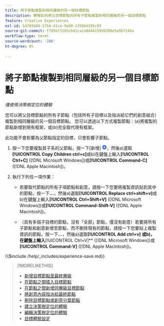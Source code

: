 ```yaml
---
title: 將子節點複製到相同層級的另一個目標節點
description: 瞭解如何將父目標節點的所有子節點複製到相同層級的另一個目標節點
feature: Creative Experiences
exl-id: b3705689-57b6-41ce-9e00-2358bd195c93
source-git-commit: f7d5bf3193cb41ca2a0d4415998209e5a9b724ba
workflow-type: tm+mt
source-wordcount: '286'
ht-degree: 0%

---
```


# 將子節點複製到相同層級的另一個目標節點

*僅使用決策樹定位的體驗*

您可以將父目標節點的所有子節點（包括所有子目標以及指派給它們的創意組合）複製到相同層級的另一個目標節點。 您可以透過以下方式複製節點：(a)將複製的節點新增到現有框架，或(b)完全取代現有框架。<!-- Give the main use case or an example to explain. -->

此功能不會影響為父節點指定的目標，只會影響子節點。

<!-- 1. [ways to get to the decision tree] -->

1. 按一下您要複製其子系的父節點，按一下[新增] ![](/help/creative/assets/add.png "")，然後a\)選取&#x200B;**[!UICONTROL Copy Children ctrl+c]**&#x200B;或b\)在鍵盤上輸入&#x200B;**[!UICONTROL Ctrl+C]** ([!DNL Microsoft Windows])或&#x200B;**[!UICONTROL Command-C]** ([!DNL Apple Macintosh])。

1. 執行下列任一項作業：

   * 若要取代節點的所有子項節點和創意，請按一下您要將複製資訊貼到其中的節點，按一下&#x200B;**...**，然後a\)選取&#x200B;**[!UICONTROL Replace ctrl+shift+v]**&#x200B;或b\)在鍵盤上輸入&#x200B;**[!UICONTROL Ctrl+Shift+V]** ([!DNL Microsoft Windows])或&#x200B;**[!UICONTROL Command-Shift-V]** ([!DNL Apple Macintosh])。

   * （具有多個子目標的節點，沒有「全部」節點，僅沒有創意）若要將所有子節點和創意新增至節點，而不刪除現有的節點，請按一下您要貼上複製資訊的節點，按一下&#x200B;**...**，然後a\)選取&#x200B;**[!UICONTROL Add ctrl+v]** **或b\)，在鍵盤上輸入&#x200B;**[!UICONTROL Ctrl+V]** ([!DNL Microsoft Windows])或&#x200B;**[!UICONTROL Command-V]** ([!DNL Apple Macintosh])。

<!--
1. (Optional) To save the experience, click **[!UICONTROL Save]**, and then do the following.
...

These formatted steps are inserted automatically from text in the following file in the _includes folder, which reused in multiple places.
-->

{{$include /help/_includes/experience-save.md}}

>[!MORELIKETHIS]
>
>* [新增目標節點至最終層級](experience-target-node-add-final.md)
>* [在節點之間插入目標節點](experience-target-node-add-inner.md)
>* [在節點之間新增同層級目標節點](experience-target-node-add-sibling.md)
>* [將創意內容指派給最終節點](experience-assign-creative-bundles.md)
>* [刪除目標節點或創意分葉節點](/help/creative/experiences/experience-target-node-delete.md)
>* [建立決策樹定位的體驗](experience-create-targeting.md)
>* [編輯決策樹定位的體驗](experience-edit-targeting.md)
>* [目標體驗設定](experience-settings-targeting.md)
